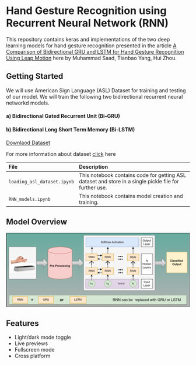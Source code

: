 
# Hand Gesture Recognition using Recurrent Neural Network (RNN)

This repository contains keras and implementations of the two deep learning models for hand gesture recognition presented in the article  [A Comparison of Bidirectional GRU and LSTM for Hand Gesture Recognition Using Leap Motion](https://ieeexplore.ieee.org/document/10023591) here  by Muhammad Saad, Tianbao Yang, Hui Zhou.


## Getting Started

We will use American Sign Language (ASL) Dataset for training and testing of our model. We will train the following two bidirectional recurrent neural networkd models.
#### a) Bidirectional Gated Recurrent Unit (Bi-GRU)
#### b) Bidirectional Long Short Term Memory (Bi-LSTM)

[Downlaod Dataset](https://bitbucket.org/visionlab-sapienza/2018-jrl-ieee-tmm_-application-dataset/src/master/)

For more information about dataset [click](https://ieeexplore.ieee.org/document/8410764) here 

| File                       |        Description         |
| :-------- | :------------------------- |
| `loading_asl_dataset.ipynb` | This notebook contains code for getting ASL dataset and store in a single pickle file for further use. |
| `RNN_models.ipynb` | This notebook contains model creation and training. |

## Model Overview
![Model Overview](https://github.com/saad-lab/Hand_Gesture_Recognition_Using_RNN/blob/5fc5594909bbb0335c87cc455b8e04e153565091/model.png)




## Features

- Light/dark mode toggle
- Live previews
- Fullscreen mode
- Cross platform

